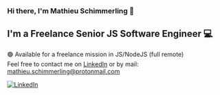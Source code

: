### Hi there, I'm Mathieu Schimmerling 👋

## I'm a Freelance Senior JS Software Engineer 💻

🟢 Available for a freelance mission in JS/NodeJS (full remote)<br/>
Feel free to contact me on [LinkedIn](https://www.linkedin.com/in/mathieu-schimmerling/) or by mail: mathieu.schimmerling@protonmail.com


<div align="left">
  <a href="https://www.linkedin.com/in/mathieu-schimmerling/">
    <img
      src="https://img.shields.io/static/v1?logo=linkedin&style=flat-square&color=0072b1&label=LinkedIn&message=%E2%98%86"
      alt="LinkedIn"
    />
  </a>
</div>
